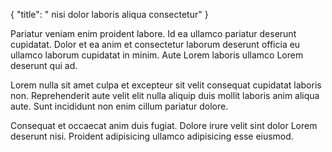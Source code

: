 {
  "title": " nisi dolor laboris aliqua consectetur"
}

Pariatur veniam enim proident labore. Id ea ullamco pariatur deserunt cupidatat. Dolor et ea anim et consectetur laborum deserunt officia eu ullamco laborum cupidatat in minim. Aute Lorem laboris ullamco Lorem deserunt qui ad.

Lorem nulla sit amet culpa et excepteur sit velit consequat cupidatat laboris non. Reprehenderit aute velit elit nulla aliquip duis mollit laboris anim aliqua aute. Sunt incididunt non enim cillum pariatur dolore.

Consequat et occaecat anim duis fugiat. Dolore irure velit sint dolor Lorem deserunt nisi. Proident adipisicing ullamco adipisicing esse eiusmod.